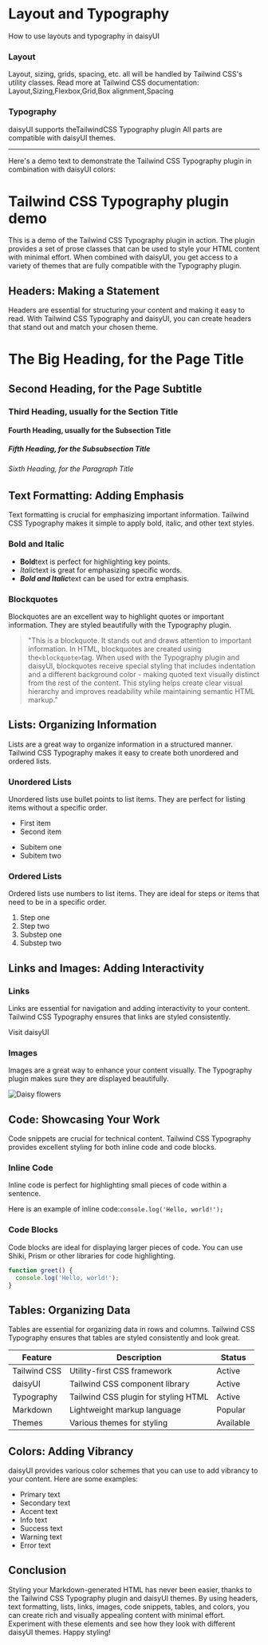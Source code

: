 # Layout and Typography

How to use layouts and typography in daisyUI
### Layout

Layout, sizing, grids, spacing, etc. all will be handled by Tailwind CSS's utility classes.
Read more at Tailwind CSS documentation:
Layout,Sizing,Flexbox,Grid,Box alignment,Spacing
### Typography

daisyUI supports theTailwindCSS Typography plugin
All parts are compatible with daisyUI themes.

---

Here's a demo text to demonstrate the Tailwind CSS Typography plugin in combination with daisyUI colors:
# Tailwind CSS Typography plugin demo

This is a demo of the Tailwind CSS Typography plugin in action. The plugin provides a set of prose classes that can be used to style your HTML content with minimal effort. When combined with daisyUI, you get access to a variety of themes that are fully compatible with the Typography plugin.
## Headers: Making a Statement

Headers are essential for structuring your content and making it easy to read. With Tailwind CSS Typography and daisyUI, you can create headers that stand out and match your chosen theme.
# The Big Heading, for the Page Title
## Second Heading, for the Page Subtitle
### Third Heading, usually for the Section Title
#### Fourth Heading, usually for the Subsection Title
##### Fifth Heading, for the Subsubsection Title
###### Sixth Heading, for the Paragraph Title
## Text Formatting: Adding Emphasis

Text formatting is crucial for emphasizing important information. Tailwind CSS Typography makes it simple to apply bold, italic, and other text styles.
### Bold and Italic

* **Bold**text is perfect for highlighting key points.
* *Italic*text is great for emphasizing specific words.
* ***Bold and Italic***text can be used for extra emphasis.
### Blockquotes

Blockquotes are an excellent way to highlight quotes or important information. They are styled beautifully with the Typography plugin.

> "This is a blockquote. It stands out and draws attention to important information. In HTML, blockquotes are created using the`<blockquote>`tag. When used with the Typography plugin and daisyUI, blockquotes receive special styling that includes indentation and a different background color - making quoted text visually distinct from the rest of the content. This styling helps create clear visual hierarchy and improves readability while maintaining semantic HTML markup."
## Lists: Organizing Information

Lists are a great way to organize information in a structured manner. Tailwind CSS Typography makes it easy to create both unordered and ordered lists.
### Unordered Lists

Unordered lists use bullet points to list items. They are perfect for listing items without a specific order.

* First item
* Second item
+ Subitem one
+ Subitem two
### Ordered Lists

Ordered lists use numbers to list items. They are ideal for steps or items that need to be in a specific order.

1. Step one
2. Step two
1. Substep one
2. Substep two
## Links and Images: Adding Interactivity
### Links

Links are essential for navigation and adding interactivity to your content. Tailwind CSS Typography ensures that links are styled consistently.

Visit daisyUI
### Images

Images are a great way to enhance your content visually. The Typography plugin makes sure they are displayed beautifully.

![Daisy flowers](https://img.daisyui.com/images/stock/photo-1560717789-0ac7c58ac90a.webp)
## Code: Showcasing Your Work

Code snippets are crucial for technical content. Tailwind CSS Typography provides excellent styling for both inline code and code blocks.
### Inline Code

Inline code is perfect for highlighting small pieces of code within a sentence.

Here is an example of inline code:`console.log('Hello, world!');`
### Code Blocks

Code blocks are ideal for displaying larger pieces of code. You can use Shiki, Prism or other libraries for code highlighting.

```javascript
function greet() {
  console.log('Hello, world!');
}
```
## Tables: Organizing Data

Tables are essential for organizing data in rows and columns. Tailwind CSS Typography ensures that tables are styled consistently and look great.

| Feature | Description | Status |
| --- | --- | --- |
| Tailwind CSS | Utility-first CSS framework | Active |
| daisyUI | Tailwind CSS component library | Active |
| Typography | Tailwind CSS plugin for styling HTML | Active |
| Markdown | Lightweight markup language | Popular |
| Themes | Various themes for styling | Available |
## Colors: Adding Vibrancy

daisyUI provides various color schemes that you can use to add vibrancy to your content. Here are some examples:

* Primary text
* Secondary text
* Accent text
* Info text
* Success text
* Warning text
* Error text
## Conclusion

Styling your Markdown-generated HTML has never been easier, thanks to the Tailwind CSS Typography plugin and daisyUI themes. By using headers, text formatting, lists, links, images, code snippets, tables, and colors, you can create rich and visually appealing content with minimal effort. Experiment with these elements and see how they look with different daisyUI themes. Happy styling!